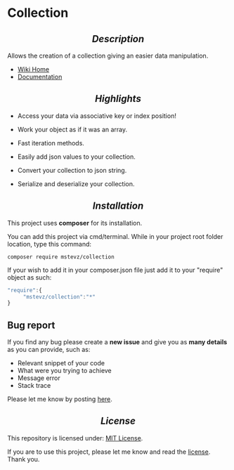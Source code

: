 # Collection

## <div align="center">_Description_</div>
Allows the creation of a collection giving an easier data manipulation.

* [Wiki Home](https://github.com/mstevz/collection/wiki)
* [Documentation](https://github.com/mstevz/collection/wiki/Documentation)

## <div align="center">_Highlights_</div>
* Access your data via associative key or index position!
* Work your object as if it was an array.

* Fast iteration methods.
* Easily add json values to your collection.
* Convert your collection to json string.
* Serialize and deserialize your collection.

## <div align="center">_Installation_</div>
This project uses <b>composer</b> for its installation. 

You can add this project via cmd/terminal. While in your project root folder location, type this command: 

```{r, engine='sh', count_lines}
composer require mstevz/collection
```

If your wish to add it in your composer.json file just add it to your "require" object as such:

```js
"require":{
     "mstevz/collection":"*"
}
```

## Bug report
If you find any bug please create a <b>new issue</b> and give you as <b>many details</b> as you can provide, such as:
* Relevant snippet of your code
* What were you trying to achieve
* Message error
* Stack trace

Please let me know by posting [here](https://github.com/mstevz/collection/issues).

## <div align="center">_License_</div>
This repository is licensed under: [MIT License](https://github.com/mstevz/collection/blob/master/LICENSE).

If you are to use this project, please let me know and read the [license](https://github.com/mstevz/collection/blob/master/LICENSE).
Thank you.
